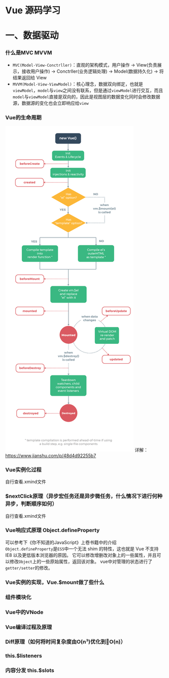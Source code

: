 # Vue 源码学习

# 一、数据驱动

### 什么是MVC MVVM
  - `MVC(Model-View-Conctrller)`：直观的架构模式，用户操作 -> View(负责展示，接收用户操作) -> Conctrller(业务逻辑处理) -> Model(数据持久化) -> 将结果返回给 View
  - `MVVM(Model-View-ViewModel)`：核心理念，数据双向绑定，也就是`viewModel`，`model`与`view`之间没有联系，但是通过`viewModel`进行交互，而且`model`与`viewModel`直接是双向的，因此是视图层的数据变化同时会修改数据源，数据源的变化也会立即响应给`view`

### Vue的生命周期
![vue生命周期](static/images/lifecycle.png)
详解：https://www.jianshu.com/p/48d4d92255b7

### Vue实例化过程
自行查看.xmind文件

### $nextClick原理（异步宏任务还是异步微任务，什么情况下进行何种异步，判断顺序如何）
自行查看.xmind文件

### Vue响应式原理 Object.defineProperty
可以参考下《你不知道的JavaScript》上卷书籍中的介绍
`Object.defineProperty`是`ES5`中一个无法 shim 的特性，这也就是 Vue 不支持 IE8 以及更低版本浏览器的原因。
它可以修改增删改对象上的一些属性，并且可以修改`Object`上的一些原始属性，返回该对象。
vue中对管理的状态进行了`getter/setter`的修改。

### Vue实例的实现，Vue.$mount做了些什么
### 组件模块化

### Vue中的VNode

### Vue编译过程及原理

### Diff原理（如何将时间复杂度由O(n³)优化到O(n)）

### this.$listeners
### <component :is="" />
### 内容分发 <slot />  this.$slots